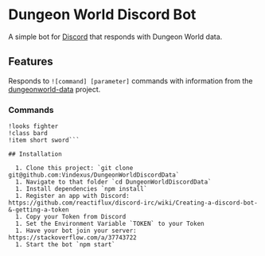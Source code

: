 # Dungeon World Discord Bot
A simple bot for [Discord](https://discordapp.com/) that responds with Dungeon World data.

## Features
Responds to `![command] [parameter]` commands with information from the [dungeonworld-data](https://github.com/Vindexus/DungeonWorldData) project.

### Commands

```!move volley
!looks fighter
!class bard
!item short sword```

## Installation

  1. Clone this project: `git clone git@github.com:Vindexus/DungeonWorldDiscordData`
  1. Navigate to that folder `cd DungeonWorldDiscordData`
  1. Install dependencies `npm install`
  1. Register an app with Discord: https://github.com/reactiflux/discord-irc/wiki/Creating-a-discord-bot-&-getting-a-token
  1. Copy your Token from Discord
  1. Set the Environment Variable `TOKEN` to your Token
  1. Have your bot join your server: https://stackoverflow.com/a/37743722
  1. Start the bot `npm start`